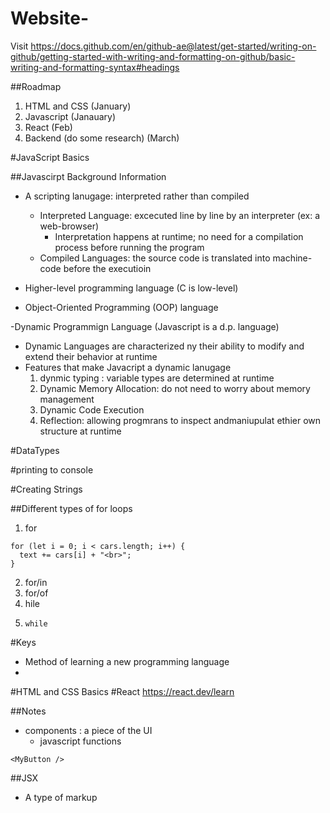 # Website-
Visit https://docs.github.com/en/github-ae@latest/get-started/writing-on-github/getting-started-with-writing-and-formatting-on-github/basic-writing-and-formatting-syntax#headings  

 
##Roadmap
1. HTML and CSS (January)
2. Javascript (Janauary)
3. React (Feb) 
4. Backend (do some research) (March) 

#JavaScript Basics

##Javascirpt Background Information
- A scripting lanugage: interpreted rather than compiled
  - Interpreted Language: excecuted line by line by an interpreter (ex: a web-browser)
    - Interpretation happens at runtime; no need for a compilation process before running the program
  - Compiled Languages: the source code is translated into machine-code before the executioin
    
- Higher-level programming language (C is low-level) 
-  Object-Oriented Programming (OOP) language 

-Dynamic Programmign Language (Javascript is a d.p. language)
  - Dynamic Languages are characterized ny their ability to modify and extend their behavior at runtime
  - Features that make Javacript a dynamic lanugage
      1. dynmic typing : variable types are determined at runtime
      2. Dynamic Memory Allocation: do not need to worry about memory management
      3. Dynamic Code Execution
      4. Reflection: allowing progmrans to inspect andmaniupulat ethier own structure at runtime 

#DataTypes


#printing to console

#Creating Strings 

##Different types of for loops
1. for
```
for (let i = 0; i < cars.length; i++) {
  text += cars[i] + "<br>";
}

```
2. for/in
3.  for/of
4.   hile
5.     while



#Keys
- Method of learning a new programming language
- 
#HTML and CSS Basics
#React 
https://react.dev/learn 

##Notes
- components : a piece of the UI
  - javascript functions
```
<MyButton />
```

##JSX
- A type of markup 

